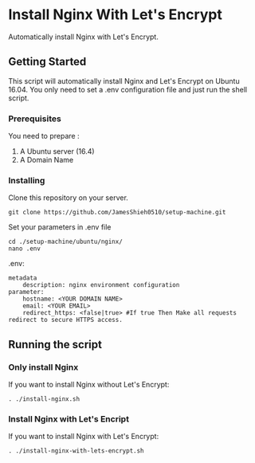 # Install Nginx With Let's Encrypt

Automatically install Nginx with Let's Encrypt.

## Getting Started

This script will automatically install Nginx and Let's Encrypt on Ubuntu 16.04.
You only need to set a .env configuration file and just run the shell script.

### Prerequisites

You need to prepare :
1. A Ubuntu server (16.4)
2. A Domain Name



### Installing

Clone this repository on your server.

```
git clone https://github.com/JamesShieh0510/setup-machine.git
```

Set your parameters in .env file

```
cd ./setup-machine/ubuntu/nginx/
nano .env
```

.env:

```
metadata
    description: nginx environment configuration
parameter:
    hostname: <YOUR DOMAIN NAME>
    email: <YOUR EMAIL>
    redirect_https: <false|true> #If true Then Make all requests redirect to secure HTTPS access.
```


## Running the script


### Only install Nginx

If you want to install Nginx without Let's Encrypt:

```
. ./install-nginx.sh
```

### Install Nginx with Let's Encript

If you want to install Nginx with Let's Encrypt:

```
. ./install-nginx-with-lets-encrypt.sh
```
